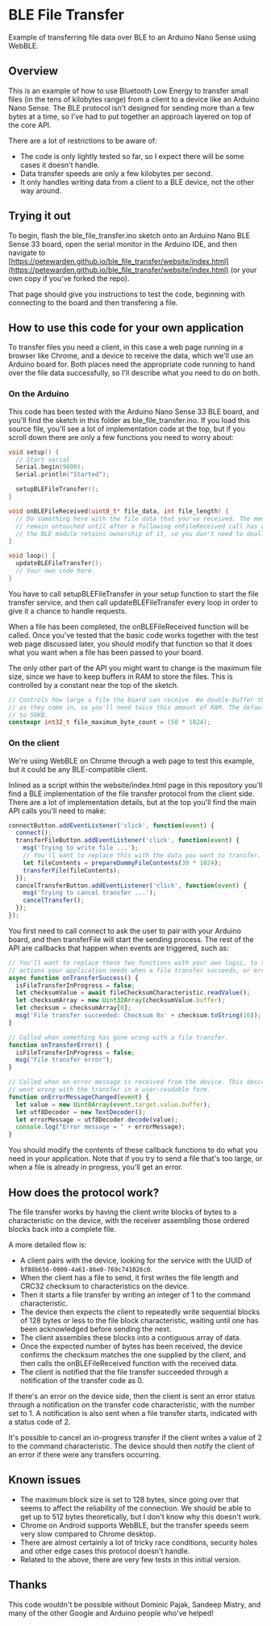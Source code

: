 # BLE File Transfer
Example of transferring file data over BLE to an Arduino Nano Sense using WebBLE.

## Overview

This is an example of how to use Bluetooth Low Energy to transfer small files (in the tens of kilobytes range) from a client to a device like an Arduino Nano Sense. The BLE protocol isn't designed for sending more than a few bytes at a time, so I've had to put together an approach layered on top of the core API.

There are a lot of restrictions to be aware of:
 - The code is only lightly tested so far, so I expect there will be some cases it doesn't handle.
 - Data transfer speeds are only a few kilobytes per second.
 - It only handles writing data from a client to a BLE device, not the other way around.

## Trying it out

To begin, flash the ble_file_transfer.ino sketch onto an Arduino Nano BLE Sense 33 board, open the serial monitor in the Arduino IDE, and then navigate to [https://petewarden.github.io/ble_file_transfer/website/index.html](https://petewarden.github.io/ble_file_transfer/website/index.html) (or your own copy if you've forked the repo).

That page should give you instructions to test the code, beginning with connecting to the board and then transfering a file.

## How to use this code for your own application

To transfer files you need a client, in this case a web page running in a browser like Chrome, and a device to receive the data, which we'll use an Arduino board for. Both places need the appropriate code running to hand over the file data successfully, so I'll describe what you need to do on both.

### On the Arduino

This code has been tested with the Arduino Nano Sense 33 BLE board, and you'll find the sketch in this folder as ble_file_transfer.ino. If you load this source file, you'll see a lot of implementation code at the top, but if you scroll down there are only a few functions you need to worry about:

```c++
void setup() {
  // Start serial
  Serial.begin(9600);
  Serial.println("Started");

  setupBLEFileTransfer();
}

void onBLEFileReceived(uint8_t* file_data, int file_length) {
  // Do something here with the file data that you've received. The memory itself will
  // remain untouched until after a following onFileReceived call has completed, and
  // the BLE module retains ownership of it, so you don't need to deallocate it.
}

void loop() {
  updateBLEFileTransfer();
  // Your own code here.
}
```

You have to call setupBLEFileTransfer in your setup function to start the file transfer service, and then call updateBLEFileTransfer every loop in order to give it a chance to handle requests.

When a file has been completed, the onBLEFileReceived function will be called. Once you've tested that the basic code works together with the test web page discussed later, you should modify that function so that it does what you want when a file has been passed to your board.

The only other part of the API you might want to change is the maximum file size, since we have to keep buffers in RAM to store the files. This is controlled by a constant near the top of the sketch.

```c++
// Controls how large a file the board can receive. We double-buffer the files
// as they come in, so you'll need twice this amount of RAM. The default is set
// to 50KB.
constexpr int32_t file_maximum_byte_count = (50 * 1024);
```

### On the client

We're using WebBLE on Chrome through a web page to test this example, but it could be any BLE-compatible client.

Inlined as a script within the website/index.html page in this repository you'll find a BLE implementation of the file transfer protocol from the client side. There are a lot of implementation details, but at the top you'll find the main API calls you'll need to make:

```Javascript
connectButton.addEventListener('click', function(event) {
  connect();
  transferFileButton.addEventListener('click', function(event) {
    msg('Trying to write file ...');
    // You'll want to replace this with the data you want to transfer.
    let fileContents = prepareDummyFileContents(30 * 1024);
    transferFile(fileContents);
  });
  cancelTransferButton.addEventListener('click', function(event) {
    msg('Trying to cancel transfer ...');
    cancelTransfer();
  });
});
```

You first need to call connect to ask the user to pair with your Arduino board, and then transferFile will start the sending process. The rest of the API are callbacks that happen when events are triggered, such as:

```Javascript
// You'll want to replace these two functions with your own logic, to take what
// actions your application needs when a file transfer succeeds, or errors out.
async function onTransferSuccess() {
  isFileTransferInProgress = false;
  let checksumValue = await fileChecksumCharacteristic.readValue();
  let checksumArray = new Uint32Array(checksumValue.buffer);
  let checksum = checksumArray[0];
  msg('File transfer succeeded: Checksum 0x' + checksum.toString(16));
}

// Called when something has gone wrong with a file transfer.
function onTransferError() {
  isFileTransferInProgress = false;
  msg("File transfer error");  
}

// Called when an error message is received from the device. This describes what
// went wrong with the transfer in a user-readable form.
function onErrorMessageChanged(event) {
  let value = new Uint8Array(event.target.value.buffer);
  let utf8Decoder = new TextDecoder();
  let errorMessage = utf8Decoder.decode(value);
  console.log("Error message = " + errorMessage);
}
```

You should modify the contents of these callback functions to do what you need in your application. Note that if you try to send a file that's too large, or when a file is already in progress, you'll get an error.

## How does the protocol work?

The file transfer works by having the client write blocks of bytes to a characteristic on the device, with the receiver assembling those ordered blocks back into a complete file.

A more detailed flow is:
 - A client pairs with the device, looking for the service with the UUID of `bf88b656-0000-4a61-86e0-769c741026c0`. 
 - When the client has a file to send, it first writes the file length and CRC32 checksum to characteristics on the device.
 - Then it starts a file transfer by writing an integer of 1 to the command characteristic.
 - The device then expects the client to repeatedly write sequential blocks of 128 bytes or less to the file block characteristic, waiting until one has been acknowledged before sending the next.
 - The client assembles these blocks into a contiguous array of data.
 - Once the expected number of bytes has been received, the device confirms the checksum matches the one supplied by the client, and then calls the onBLEFileReceived function with the received data.
 - The client is notified that the file transfer succeeded through a notification of the transfer code as 0.
 
If there's an error on the device side, then the client is sent an error status through a notification on the transfer code characteristic, with the number set to 1. A notification is also sent when a file transfer starts, indicated with a status code of 2.

It's possible to cancel an in-progress transfer if the client writes a value of 2 to the command characteristic. The device should then notify the client of an error if there were any transfers occurring.

## Known issues

 - The maximum block size is set to 128 bytes, since going over that seems to affect the reliability of the connection. We should be able to get up to 512 bytes theoretically, but I don't know why this doesn't work.
 - Chrome on Android supports WebBLE, but the transfer speeds seem very slow compared to Chrome desktop.
 - There are almost certainly a lot of tricky race conditions, security holes and other edge cases this protocol doesn't handle.
 - Related to the above, there are very few tests in this initial version.

## Thanks

This code wouldn't be possible without Dominic Pajak, Sandeep Mistry, and many of the other Google and Arduino people who've helped!
